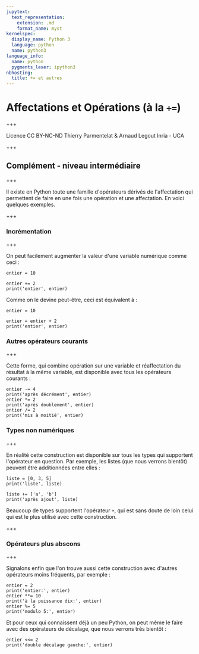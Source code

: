 ```yaml
---
jupytext:
  text_representation:
    extension: .md
    format_name: myst
kernelspec:
  display_name: Python 3
  language: python
  name: python3
language_info:
  name: python
  pygments_lexer: ipython3
nbhosting:
  title: += et autres
---
```


# Affectations et Opérations (à la `+=`)

+++

<div class="licence">
<span>Licence CC BY-NC-ND</span>
<span>Thierry Parmentelat &amp; Arnaud Legout</span>
<span>Inria - UCA</span>
</div>

+++

## Complément - niveau intermédiaire

+++

Il existe en Python toute une famille d'opérateurs dérivés de l'affectation qui permettent de faire en une fois une opération et une affectation. En voici quelques exemples.

+++

### Incrémentation

+++

On peut facilement augmenter la valeur d'une variable numérique comme ceci :

```{code-cell} ipython3
entier = 10

entier += 2
print('entier', entier)
```

Comme on le devine peut-être, ceci est équivalent à :

```{code-cell} ipython3
entier = 10

entier = entier + 2
print('entier', entier)
```

### Autres opérateurs courants

+++

Cette forme, qui combine opération sur une variable et réaffectation du résultat à la même variable, est disponible avec tous les opérateurs courants :

```{code-cell} ipython3
entier -= 4
print('après décrément', entier)
entier *= 2
print('après doublement', entier)
entier /= 2
print('mis à moitié', entier)
```

### Types non numériques

+++

En réalité cette construction est disponible sur tous les types qui supportent l'opérateur en question. Par exemple, les listes (que nous verrons bientôt) peuvent être additionnées entre elles :

```{code-cell} ipython3
liste = [0, 3, 5]
print('liste', liste)

liste += ['a', 'b']
print('après ajout', liste)
```

Beaucoup de types supportent l'opérateur `+`, qui est sans doute de loin celui qui est le plus utilisé avec cette construction.

+++

### Opérateurs plus abscons

+++

Signalons enfin que l'on trouve aussi cette construction avec d'autres opérateurs moins fréquents, par exemple :

```{code-cell} ipython3
entier = 2
print('entier:', entier)
entier **= 10
print('à la puissance dix:', entier)
entier %= 5
print('modulo 5:', entier)
```

Et pour ceux qui connaissent déjà un peu Python, on peut même le faire avec des opérateurs de décalage, que nous verrons très bientôt :

```{code-cell} ipython3
entier <<= 2
print('double décalage gauche:', entier)
```
